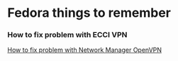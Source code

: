 # Fedora things to remember

### How to fix problem with ECCI VPN

[How to fix problem with Network Manager OpenVPN](vpnfix.md)
